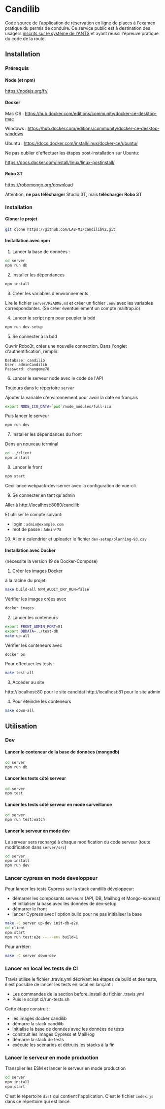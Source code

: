 # Candilib

Code source de l'application de réservation en ligne de places à l'examen pratique du permis de conduire. Ce service public est à destination des usagers [inscrits sur le système de l'ANTS](https://permisdeconduire.ants.gouv.fr/Services-associes/Effectuer-une-demande-de-permis-de-conduire-en-ligne) et ayant réussi l'épreuve pratique du code de la route.

## Installation

### Prérequis

#### Node (et npm)

https://nodejs.org/fr/

#### Docker

Mac OS : https://hub.docker.com/editions/community/docker-ce-desktop-mac

Windows : https://hub.docker.com/editions/community/docker-ce-desktop-windows

Ubuntu : https://docs.docker.com/install/linux/docker-ce/ubuntu/

Ne pas oublier d'effectuer les étapes post-installation sur Ubuntu:

https://docs.docker.com/install/linux/linux-postinstall/

#### Robo 3T

https://robomongo.org/download

Attention, **ne pas télécharger** Studio 3T, mais **télécharger Robo 3T**

### Installation

#### Cloner le projet

```bash
git clone https://github.com/LAB-MI/candilibV2.git
```

#### Installation avec npm

1. Lancer la base de données :

```bash
cd server
npm run db
```

2. Installer les dépendances

```bash
npm install
```

3. Créer les variables d'environnements

Lire le fichier `server/README.md` et créer un fichier `.env` avec les variables correspondantes. 
(Se créer éventuellement un compte mailtrap.io)

4. Lancer le script npm pour peupler la bdd

```bash
npm run dev-setup
```

5. Se connecter à la bdd

Ouvrir Robo3t, créer une nouvelle connection. Dans l'onglet d'authentification, remplir:

```
Database: candilib
User: adminCandilib
Password: changeme78
```

6. Lancer le serveur node avec le code de l'API

Toujours dans le répertoire `server`

Ajouter la variable d'environnement pour avoir la date en français

```bash
export NODE_ICU_DATA=`pwd`/node_modules/full-icu
```

Puis lancer le serveur

```bash
npm run dev
```

7. Installer les dépendances du front

Dans un nouveau terminal

```bash
cd ../client
npm install
```

8. Lancer le front

```bash
npm start
```

Ceci lance webpack-dev-server avec la configuration  de vue-cli.

9. Se connecter en tant qu'admin

Aller à http://localhost:8080/candilib

Et utiliser le compte suivant:

- login : `admin@example.com`
- mot de passe : `Admin*78`

10. Aller à calendrier et uploader le fichier `dev-setup/planning-93.csv`

#### Installation avec Docker

(nécessite la version 19 de Docker-Compose)

1. Créer les images Docker

à la racine du projet:

```bash
make build-all NPM_AUDIT_DRY_RUN=false
```
Vérifier les images crées avec

```bash
docker images
```

2. Lancer les conteneurs

```bash
export FRONT_ADMIN_PORT=81
export DBDATA=../test-db
make up-all
```

Vérifier les conteneurs avec

```bash
docker ps
```

Pour effectuer les tests:

```bash
make test-all
```

3. Accéder au site

http://localhost:80 pour le site candidat
http://localhost:81 pour le site admin

4. Pour éteindre les conteneurs

```bash
make down-all
```


## Utilisation

### Dev

#### Lancer le conteneur de la base de données (mongodb)

```bash
cd server
npm run db
```

#### Lancer les tests côté serveur

```bash
cd server
npm test
```

#### Lancer les tests côté serveur en mode surveillance

```bash
cd server
npm run test:watch
```

#### Lancer le serveur en mode dev

Le serveur sera rechargé à chaque modification du code serveur
(toute modification dans `server/src`)

```bash
cd server
npm install
npm run dev
```

### Lancer cypress en mode developpeur

Pour lancer les tests Cypress sur la stack candilib développeur:

* démarrer les composants serveurs (API, DB, Mailhog et Mongo-express) et initialiser la base avec les données de dev-setup
* démarrer le front
* lancer Cypress avec l'option build pour ne pas initialiser la base

```bash
make -C server up-dev init-db-e2e
cd client
npm start
npm run test:e2e -- --env build=1
```

Pour arrêter:

```bash
make -C server down-dev
```

### Lancer en local les tests de CI

Travis utilise le fichier .travis.yml décrivant les étapes de build et des tests, il est possible de lancer les tests en local en lançant :

* Les commandes de la section before_install du fichier .travis.yml
* Puis le script ci/run-tests.sh

Cette étape construit :

* les images docker candilib
* démarre la stack candilib
* initialise la base de données avec les données de tests
* construit les images Cypress et MailHog
* démarre la stack de tests
* exécute les scénarios et détruits les stacks à la fin

### Lancer le serveur en mode production

Transpiler les ESM et lancer le serveur en mode production

```bash
cd server
npm install
npm start
```

C'est le répertoire `dist` qui contient l'application.
C'est le fichier `index.js` dans ce répertoire qui est lancé.
